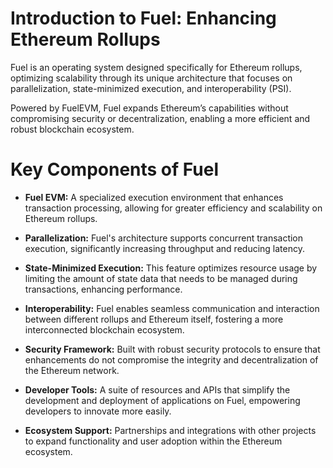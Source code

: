 
 # Introduction to Fuel: Enhancing Ethereum Rollups

Fuel is an operating system designed specifically for Ethereum rollups, optimizing scalability through its unique architecture that focuses on parallelization, state-minimized execution, and interoperability (PSI). 

Powered by FuelEVM, Fuel expands Ethereum’s capabilities without compromising security or decentralization, enabling a more efficient and robust blockchain ecosystem.

# Key Components of Fuel

* **Fuel EVM:** A specialized execution environment that enhances transaction processing, allowing for greater efficiency and scalability on Ethereum rollups.

* **Parallelization:** Fuel's architecture supports concurrent transaction execution, significantly increasing throughput and reducing latency.

* **State-Minimized Execution:** This feature optimizes resource usage by limiting the amount of state data that needs to be managed during transactions, enhancing performance.

* **Interoperability:** Fuel enables seamless communication and interaction between different rollups and Ethereum itself, fostering a more interconnected blockchain ecosystem.

* **Security Framework:** Built with robust security protocols to ensure that enhancements do not compromise the integrity and decentralization of the Ethereum network.

* **Developer Tools:** A suite of resources and APIs that simplify the development and deployment of applications on Fuel, empowering developers to innovate more easily.

* **Ecosystem Support:** Partnerships and integrations with other projects to expand functionality and user adoption within the Ethereum ecosystem.